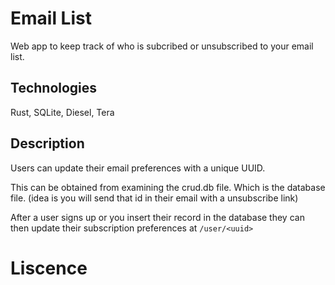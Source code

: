 # Email List

Web app to keep track of who is subcribed or unsubscribed to your email list.

## Technologies

Rust, SQLite, Diesel, Tera

## Description

Users can update their email preferences with a unique UUID.

This can be obtained from examining the crud.db file. Which is the database file. (idea is you will send that id in their email with a unsubscribe link)

After a user signs up or you insert their record in the database they can then update their subscription preferences at `/user/<uuid>`


# Liscence